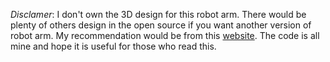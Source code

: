 *Disclamer*: I don't own the 3D design for this robot arm. There would be plenty of others design in the open source if you want another version of robot arm. My recommendation would be from this [website](https://grabcad.com/library). The code is all mine and hope it is useful for those who read this. 

